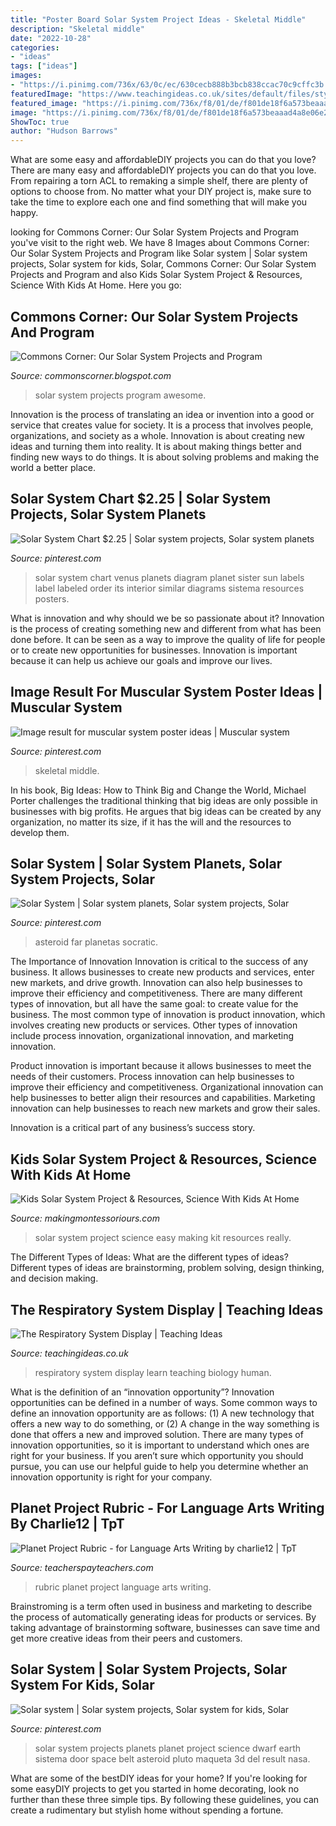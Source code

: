 ```yaml
---
title: "Poster Board Solar System Project Ideas - Skeletal Middle"
description: "Skeletal middle"
date: "2022-10-28"
categories:
- "ideas"
tags: ["ideas"]
images:
- "https://i.pinimg.com/736x/63/0c/ec/630cecb888b3bcb838ccac70c9cffc3b.jpg"
featuredImage: "https://www.teachingideas.co.uk/sites/default/files/styles/718w/public/sci_respiratorysystem.jpg?itok=_-Kx1ho_"
featured_image: "https://i.pinimg.com/736x/f8/01/de/f801de18f6a573beaaad4a8e06e25fab--solar-system-projects-our-solar-system.jpg"
image: "https://i.pinimg.com/736x/f8/01/de/f801de18f6a573beaaad4a8e06e25fab--solar-system-projects-our-solar-system.jpg"
ShowToc: true
author: "Hudson Barrows"
---
```



What are some easy and affordableDIY projects you can do that you love?
There are many easy and affordableDIY projects you can do that you love. From repairing a torn ACL to remaking a simple shelf, there are plenty of options to choose from. No matter what your DIY project is, make sure to take the time to explore each one and find something that will make you happy.

	

		
looking for Commons Corner: Our Solar System Projects and Program you've visit to the right web. We have 8 Images about Commons Corner: Our Solar System Projects and Program like Solar system | Solar system projects, Solar system for kids, Solar, Commons Corner: Our Solar System Projects and Program and also Kids Solar System Project &amp; Resources, Science With Kids At Home. Here you go:
		
    
## Commons Corner: Our Solar System Projects And Program

<img loading=lazy src="https://1.bp.blogspot.com/-KI6vR6FtEww/UaGaE94-KKI/AAAAAAAACQU/2jlaMaBem-E/s1600/May+2013+-+mink+creek+field+trip+015.JPG" onerror="this.onerror=null;this.src='https://tse3.mm.bing.net/th?id=OIP.-48-U0ncuNPQM0coxImATQHaFj&amp;pid=15.1';" alt="Commons Corner: Our Solar System Projects and Program">

_Source: commonscorner.blogspot.com_

>solar system projects program awesome. 

	

Innovation is the process of translating an idea or invention into a good or service that creates value for society. It is a process that involves people, organizations, and society as a whole. Innovation is about creating new ideas and turning them into reality. It is about making things better and finding new ways to do things. It is about solving problems and making the world a better place.

    
## Solar System Chart $2.25 | Solar System Projects, Solar System Planets

<img loading=lazy src="https://i.pinimg.com/736x/f8/01/de/f801de18f6a573beaaad4a8e06e25fab--solar-system-projects-our-solar-system.jpg" onerror="this.onerror=null;this.src='https://tse4.mm.bing.net/th?id=OIP.QeKjTiBeTiXe44ZNo1hc5gHaFs&amp;pid=15.1';" alt="Solar System Chart $2.25 | Solar system projects, Solar system planets">

_Source: pinterest.com_

>solar system chart venus planets diagram planet sister sun labels label labeled order its interior similar diagrams sistema resources posters. 

	

What is innovation and why should we be so passionate about it?
Innovation is the process of creating something new and different from what has been done before. It can be seen as a way to improve the quality of life for people or to create new opportunities for businesses. Innovation is important because it can help us achieve our goals and improve our lives.

    
## Image Result For Muscular System Poster Ideas | Muscular System

<img loading=lazy src="https://i.pinimg.com/736x/63/0c/ec/630cecb888b3bcb838ccac70c9cffc3b.jpg" onerror="this.onerror=null;this.src='https://tse3.mm.bing.net/th?id=OIP.L8MkipIfNCI8LaWSlfsVKQAAAA&amp;pid=15.1';" alt="Image result for muscular system poster ideas | Muscular system">

_Source: pinterest.com_

>skeletal middle. 

	

In his book, Big Ideas: How to Think Big and Change the World, Michael Porter challenges the traditional thinking that big ideas are only possible in businesses with big profits. He argues that big ideas can be created by any organization, no matter its size, if it has the will and the resources to develop them.

    
## Solar System | Solar System Planets, Solar System Projects, Solar

<img loading=lazy src="https://i.pinimg.com/736x/fa/03/63/fa03636cc9945953b257b3d5dfd53ffc--solar-system-diagram-solar-system-map.jpg" onerror="this.onerror=null;this.src='https://tse4.mm.bing.net/th?id=OIP.tp0cbri_p5u2Ork2ePpoQAHaDr&amp;pid=15.1';" alt="Solar System | Solar system planets, Solar system projects, Solar">

_Source: pinterest.com_

>asteroid far planetas socratic. 

	

The Importance of Innovation
Innovation is critical to the success of any business. It allows businesses to create new products and services, enter new markets, and drive growth. Innovation can also help businesses to improve their efficiency and competitiveness.
There are many different types of innovation, but all have the same goal: to create value for the business. The most common type of innovation is product innovation, which involves creating new products or services. Other types of innovation include process innovation, organizational innovation, and marketing innovation.

Product innovation is important because it allows businesses to meet the needs of their customers. Process innovation can help businesses to improve their efficiency and competitiveness. Organizational innovation can help businesses to better align their resources and capabilities. Marketing innovation can help businesses to reach new markets and grow their sales.

Innovation is a critical part of any business’s success story.

    
## Kids Solar System Project &amp; Resources, Science With Kids At Home

<img loading=lazy src="https://2.bp.blogspot.com/-BHs5QMbvt5o/Tcrf2_4N_6I/AAAAAAAAA7Q/jyB_iJjUAm0/s1600/IMG_2097.JPG" onerror="this.onerror=null;this.src='https://tse2.mm.bing.net/th?id=OIP.-zgyimxbdCiUrB--O0628wHaJ4&amp;pid=15.1';" alt="Kids Solar System Project &amp; Resources, Science With Kids At Home">

_Source: makingmontessoriours.com_

>solar system project science easy making kit resources really. 

	

The Different Types of Ideas: What are the different types of ideas?
Different types of ideas are brainstorming, problem solving, design thinking, and decision making.

    
## The Respiratory System Display | Teaching Ideas

<img loading=lazy src="https://www.teachingideas.co.uk/sites/default/files/styles/718w/public/sci_respiratorysystem.jpg?itok=_-Kx1ho_" onerror="this.onerror=null;this.src='https://tse3.mm.bing.net/th?id=OIP.GqQQsyGY0b6BAoX6IVVkjAHaFj&amp;pid=15.1';" alt="The Respiratory System Display | Teaching Ideas">

_Source: teachingideas.co.uk_

>respiratory system display learn teaching biology human. 

	

What is the definition of an “innovation opportunity”?
Innovation opportunities can be defined in a number of ways. Some common ways to define an innovation opportunity are as follows: (1) A new technology that offers a new way to do something, or (2) A change in the way something is done that offers a new and improved solution. 
There are many types of innovation opportunities, so it is important to understand which ones are right for your business. If you aren’t sure which opportunity you should pursue, you can use our helpful guide to help you determine whether an innovation opportunity is right for your company.

    
## Planet Project Rubric - For Language Arts Writing By Charlie12 | TpT

<img loading=lazy src="https://ecdn.teacherspayteachers.com/thumbitem/Planet-Project-Rubric-for-Language-Arts-Writing-1265406-1500875404/original-1265406-1.jpg" onerror="this.onerror=null;this.src='https://tse3.mm.bing.net/th?id=OIP.1uGiN8e-TFBXsjtreEbsOwAAAA&amp;pid=15.1';" alt="Planet Project Rubric - for Language Arts Writing by charlie12 | TpT">

_Source: teacherspayteachers.com_

>rubric planet project language arts writing. 

	

Brainstroming is a term often used in business and marketing to describe the process of automatically generating ideas for products or services. By taking advantage of brainstorming software, businesses can save time and get more creative ideas from their peers and customers.

    
## Solar System | Solar System Projects, Solar System For Kids, Solar

<img loading=lazy src="https://i.pinimg.com/736x/0c/20/c9/0c20c91fdcab0fd4272062508250eac7--solar-system-model-science-projects.jpg" onerror="this.onerror=null;this.src='https://tse2.mm.bing.net/th?id=OIP.nV7g7Z9ZvPXj1pEQ1qXyiQHaFj&amp;pid=15.1';" alt="Solar system | Solar system projects, Solar system for kids, Solar">

_Source: pinterest.com_

>solar system projects planets planet project science dwarf earth sistema door space belt asteroid pluto maqueta 3d del result nasa. 

	

What are some of the bestDIY ideas for your home?
If you're looking for some easyDIY projects to get you started in home decorating, look no further than these three simple tips. By following these guidelines, you can create a rudimentary but stylish home without spending a fortune.

